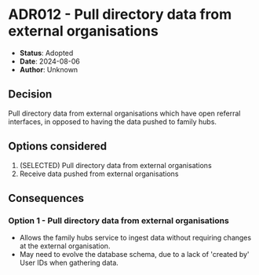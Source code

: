 # ADR012 - Pull directory data from external organisations

- **Status**: Adopted
- **Date**: 2024-08-06
- **Author**: Unknown

## Decision

Pull directory data from external organisations which have open referral
interfaces, in opposed to having the data pushed to family hubs.

## Options considered

1. (SELECTED) Pull directory data from external organisations
2. Receive data pushed from external organisations

## Consequences

### Option 1 - Pull directory data from external organisations

- Allows the family hubs service to ingest data without requiring changes at the
  external organisation.
- May need to evolve the database schema, due to a lack of 'created by' User IDs 
  when gathering data.
